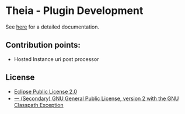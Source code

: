 # Theia - Plugin Development

See [here](https://www.theia-ide.org/doc/index.html) for a detailed documentation.

## Contribution points:
 - Hosted Instance uri post processor

## License
- [Eclipse Public License 2.0](http://www.eclipse.org/legal/epl-2.0/)
- [一 (Secondary) GNU General Public License, version 2 with the GNU Classpath Exception](https://projects.eclipse.org/license/secondary-gpl-2.0-cp)
